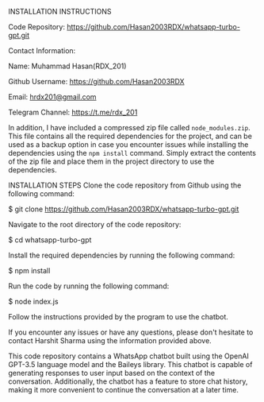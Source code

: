 INSTALLATION INSTRUCTIONS
                
Code Repository: 
                https://github.com/Hasan2003RDX/whatsapp-turbo-gpt.git

Contact Information:

Name: Muhammad Hasan(RDX_201)

Github Username: https://github.com/Hasan2003RDX

Email: hrdx201@gmail.com

Telegram Channel: https://t.me/rdx_201


In addition, I have included a compressed zip file called `node_modules.zip`. This file contains all the required dependencies for the project, and can be used as a backup option in case you encounter issues while installing the dependencies using the `npm install` command. Simply extract the contents of the zip file and place them in the project directory to use the dependencies.

INSTALLATION STEPS
Clone the code repository from Github using the following command:

$ git clone https://github.com/Hasan2003RDX/whatsapp-turbo-gpt.git

Navigate to the root directory of the code repository:

$ cd whatsapp-turbo-gpt

Install the required dependencies by running the following command:

$ npm install

Run the code by running the following command:

$ node index.js

Follow the instructions provided by the program to use the chatbot.

If you encounter any issues or have any questions, please don't hesitate to contact Harshit Sharma using the information provided above.


This code repository contains a WhatsApp chatbot built using the OpenAI GPT-3.5 language model and the Baileys library. This chatbot is capable of generating responses to user input based on the context of the conversation. Additionally, the chatbot has a feature to store chat history, making it more convenient to continue the conversation at a later time.
